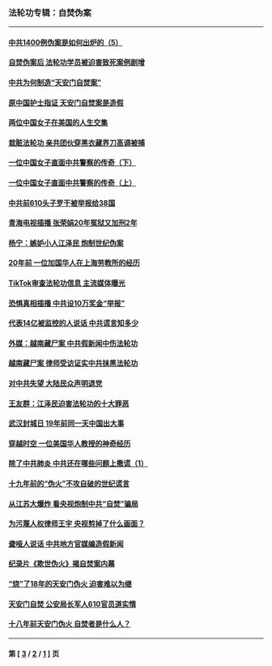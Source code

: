 ### 法轮功专辑：自焚伪案
---
#### [中共1400例伪案是如何出炉的（5）](../../pages/nf5562/n13226831.md?12200430) 
#### [自焚伪案后 法轮功学员被迫害致死案例剧增](../../pages/nf5562/n13190600.md?12200430) 
#### [中共为何制造“天安门自焚案”](../../pages/nf5562/n13183270.md?12200430) 
#### [原中国护士指证 天安门自焚案是造假](../../pages/nf5562/n13172289.md?12200430) 
#### [两位中国女子在美国的人生交集](../../pages/nf5562/n13156138.md?12200430) 
#### [栽赃法轮功 亲共团伙穿黑衣藏界刀高调被捕](../../pages/nf5562/n13073780.md?12200430) 
#### [一位中国女子直面中共警察的传奇（下）](../../pages/nf5562/n12989706.md?12200430) 
#### [一位中国女子直面中共警察的传奇（上）](../../pages/nf5562/n12985072.md?12200430) 
#### [中共前610头子罗干被举报给38国](../../pages/nf5562/n12975419.md?12200430) 
#### [青海电视插播 张荣娟20年冤狱又加刑2年](../../pages/nf5562/n12738166.md?12200430) 
#### [杨宁：嫉妒小人江泽民 炮制世纪伪案](../../pages/nf5562/n12724108.md?12200430) 
#### [20年前 一位加国华人在上海劳教所的经历](../../pages/nf5562/n12707932.md?12200430) 
#### [TikTok审查法轮功信息 主流媒体曝光](../../pages/nf5562/n12362336.md?12200430) 
#### [恐惧真相插播 中共设10万奖金“举报”](../../pages/nf5562/n12306396.md?12200430) 
#### [代表14亿被监控的人说话 中共谎言知多少](../../pages/nf5562/n12297484.md?12200430) 
#### [外媒：越南藏尸案 中共假新闻中伤法轮功](../../pages/nf5562/n12264411.md?12200430) 
#### [越南藏尸案 律师受访证实中共抹黑法轮功](../../pages/nf5562/n12261878.md?12200430) 
#### [对中共失望 大陆民众声明退党](../../pages/nf5562/n12187315.md?12200430) 
#### [王友群：江泽民迫害法轮功的十大罪恶](../../pages/nf5562/n12169074.md?12200430) 
#### [武汉封城日 19年前同一天中国出大事](../../pages/nf5562/n12150901.md?12200430) 
#### [穿越时空  一位美国华人教授的神奇经历](../../pages/nf5562/n12097460.md?12200430) 
#### [除了中共肺炎 中共还在哪些问题上撒谎（1）](../../pages/nf5562/n11955770.md?12200430) 
#### [十九年前的“伪火”不攻自破的世纪谎言](../../pages/nf5562/n11813238.md?12200430) 
#### [从江苏大爆炸 看央视炮制中共“自焚”骗局](../../pages/nf5562/n11140275.md?12200430) 
#### [为污蔑人权律师王宇 央视剪掉了什么画面？](../../pages/nf5562/n11130142.md?12200430) 
#### [聋哑人说话 中共地方官媒编造假新闻](../../pages/nf5562/n11006067.md?12200430) 
#### [纪录片《欺世伪火》揭自焚案内幕](../../pages/nf5562/n11002664.md?12200430) 
#### [“烧”了18年的天安门伪火 迫害难以为继](../../pages/nf5562/n10996660.md?12200430) 
#### [天安门自焚 公安局长军人610官员道实情](../../pages/nf5562/n10997098.md?12200430) 
#### [十八年前天安门伪火 自焚者是什么人？](../../pages/nf5562/n10996556.md?12200430) 

---
#### 第 [ [3](./3.md?12200430) / [2](./2.md?12200430) / [1](./1.md?12200430) ] 页
